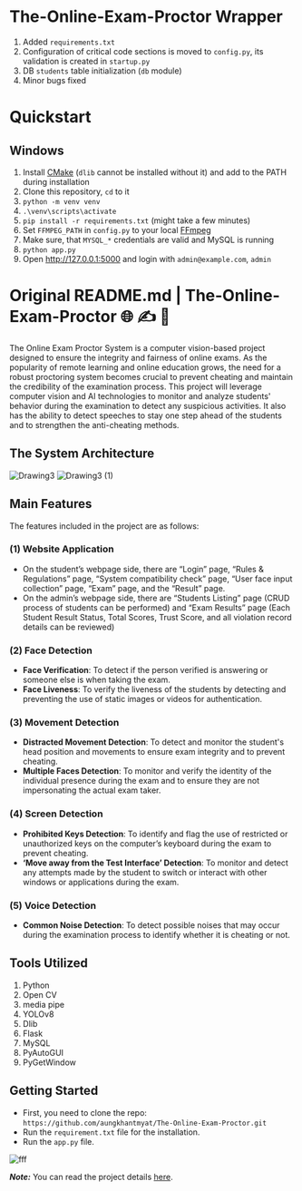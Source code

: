 # The-Online-Exam-Proctor Wrapper

1. Added `requirements.txt`
2. Configuration of critical code sections is moved to `config.py`, its validation is created in `startup.py`
3. DB `students` table initialization (`db` module)
4. Minor bugs fixed

# Quickstart

## Windows

1. Install [CMake](https://cmake.org/download/) (`dlib` cannot be installed without it) and add to the PATH during installation
2. Clone this repository, `cd` to it
3. `python -m venv venv`
4. `.\venv\scripts\activate`
5. `pip install -r requirements.txt` (might take a few minutes)
6. Set `FFMPEG_PATH` in `config.py` to your local [FFmpeg](https://ffmpeg.org/download.html)
7. Make sure, that `MYSQL_*` credentials are valid and MySQL is running
8. `python app.py`
9. Open http://127.0.0.1:5000 and login with `admin@example.com`, `admin`

# Original README.md | The-Online-Exam-Proctor :globe_with_meridians: :writing_hand: :rotating_light:

The Online Exam Proctor System is a computer vision-based project designed to ensure the integrity and fairness of online exams. As the popularity of remote learning and online education grows, the need for a robust proctoring system becomes crucial to prevent cheating and maintain the credibility of the examination process. This project will leverage computer vision and AI technologies to monitor and analyze students' behavior during the examination to detect any suspicious activities. It also has the ability to detect speeches to stay one step ahead of the students and to strengthen the anti-cheating methods.

## The System Architecture

![Drawing3](https://github.com/aungkhantmyat/The-Online-Exam-Proctor/assets/48421405/d1d1673a-a11f-4adb-9eae-d32f15e647fe)
![Drawing3 (1)](https://github.com/aungkhantmyat/The-Online-Exam-Proctor/assets/48421405/98bed9a3-6b34-4d05-b55f-4e2f3875a38b)


## Main Features
The features included in the project are as follows:

### (1) Website Application
- On the student’s webpage side, there are “Login” page, “Rules & Regulations” page, “System compatibility check” page, “User face input collection” page, “Exam” page, and the “Result” page.
- On the admin’s webpage side, there are “Students Listing” page (CRUD process of students can be performed) and “Exam Results” page (Each Student Result Status, Total Scores, Trust Score, and all violation record details can be reviewed)

### (2) Face Detection
- **Face Verification**: To detect if the person verified is answering or someone else is when taking the exam.
- **Face Liveness**: To verify the liveness of the students by detecting and preventing the use of static images or videos for authentication.

### (3) Movement Detection
- **Distracted Movement Detection**: To detect and monitor the student's head position and movements to ensure exam integrity and to prevent cheating.
- **Multiple Faces Detection**: To monitor and verify the identity of the individual presence during the exam and to ensure they are not impersonating the actual exam taker.

### (4) Screen Detection
- **Prohibited Keys Detection**: To identify and flag the use of restricted or unauthorized keys on the computer’s keyboard during the exam to prevent cheating.
- **‘Move away from the Test Interface’ Detection**: To monitor and detect any attempts made by the student to switch or interact with other windows or applications during the exam.

### (5) Voice Detection
- **Common Noise Detection**: To detect possible noises that may occur during the examination process to identify whether it is cheating or not.

## Tools Utilized
1. Python
2. Open CV
3. media pipe
4. YOLOv8
5. Dlib
6. Flask 
7. MySQL
8. PyAutoGUI
9. PyGetWindow

## Getting Started
- First, you need to clone the repo: `https://github.com/aungkhantmyat/The-Online-Exam-Proctor.git`
- Run the `requirement.txt` file for the installation.
- Run the `app.py` file.

![fff](https://github.com/aungkhantmyat/The-Online-Exam-Proctor/assets/48421405/4721d814-7557-453e-8dc8-c792e229f937)

_**Note:**_ You can read the project details [here](https://github.com/aungkhantmyat/The-Online-Exam-Proctor/blob/main/OEP%20Project.pdf).
